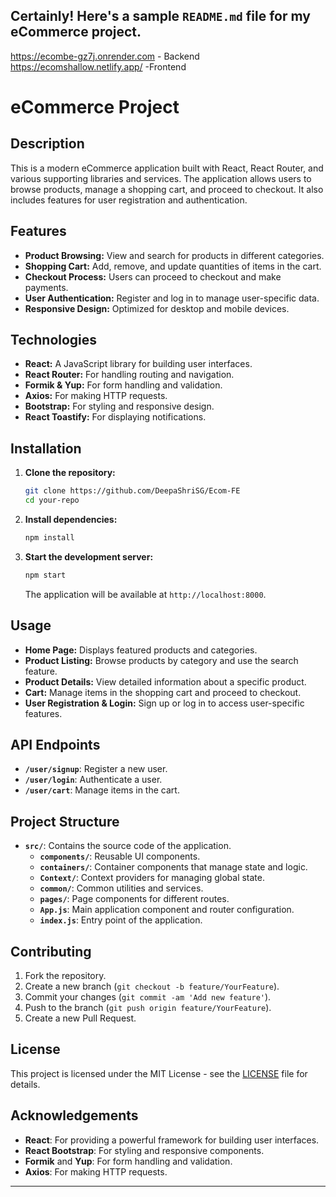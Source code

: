 Certainly! Here's a sample `README.md` file for my eCommerce project. 
---

https://ecombe-gz7j.onrender.com - Backend       
https://ecomshallow.netlify.app/ -Frontend

# eCommerce Project

## Description

This is a modern eCommerce application built with React, React Router, and various supporting libraries and services. The application allows users to browse products, manage a shopping cart, and proceed to checkout. It also includes features for user registration and authentication.

## Features

- **Product Browsing:** View and search for products in different categories.
- **Shopping Cart:** Add, remove, and update quantities of items in the cart.
- **Checkout Process:** Users can proceed to checkout and make payments.
- **User Authentication:** Register and log in to manage user-specific data.
- **Responsive Design:** Optimized for desktop and mobile devices.

## Technologies

- **React:** A JavaScript library for building user interfaces.
- **React Router:** For handling routing and navigation.
- **Formik & Yup:** For form handling and validation.
- **Axios:** For making HTTP requests.
- **Bootstrap:** For styling and responsive design.
- **React Toastify:** For displaying notifications.

## Installation

1. **Clone the repository:**

   ```bash
   git clone https://github.com/DeepaShriSG/Ecom-FE
   cd your-repo
   ```

2. **Install dependencies:**

   ```bash
   npm install
   ```

3. **Start the development server:**

   ```bash
   npm start
   ```

   The application will be available at `http://localhost:8000`.

## Usage

- **Home Page:** Displays featured products and categories.
- **Product Listing:** Browse products by category and use the search feature.
- **Product Details:** View detailed information about a specific product.
- **Cart:** Manage items in the shopping cart and proceed to checkout.
- **User Registration & Login:** Sign up or log in to access user-specific features.

## API Endpoints

- **`/user/signup`**: Register a new user.
- **`/user/login`**: Authenticate a user.
- **`/user/cart`**: Manage items in the cart.

## Project Structure

- **`src/`**: Contains the source code of the application.
  - **`components/`**: Reusable UI components.
  - **`containers/`**: Container components that manage state and logic.
  - **`Context/`**: Context providers for managing global state.
  - **`common/`**: Common utilities and services.
  - **`pages/`**: Page components for different routes.
  - **`App.js`**: Main application component and router configuration.
  - **`index.js`**: Entry point of the application.

## Contributing

1. Fork the repository.
2. Create a new branch (`git checkout -b feature/YourFeature`).
3. Commit your changes (`git commit -am 'Add new feature'`).
4. Push to the branch (`git push origin feature/YourFeature`).
5. Create a new Pull Request.

## License

This project is licensed under the MIT License - see the [LICENSE](LICENSE) file for details.

## Acknowledgements

- **React**: For providing a powerful framework for building user interfaces.
- **React Bootstrap**: For styling and responsive components.
- **Formik** and **Yup**: For form handling and validation.
- **Axios**: For making HTTP requests.

---

